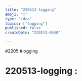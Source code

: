```yaml
---
title: "220513-logging"
emoji: "🐙"
type: "idea"
topics: ["logging"]
published: false
createDate: "220513-0640"

---
```


#2205 #logging

# 220513-logging :
